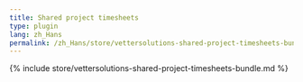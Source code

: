 ```yaml
---
title: Shared project timesheets
type: plugin
lang: zh_Hans
permalink: /zh_Hans/store/vettersolutions-shared-project-timesheets-bundle.html
---
```


{% include store/vettersolutions-shared-project-timesheets-bundle.md %}
